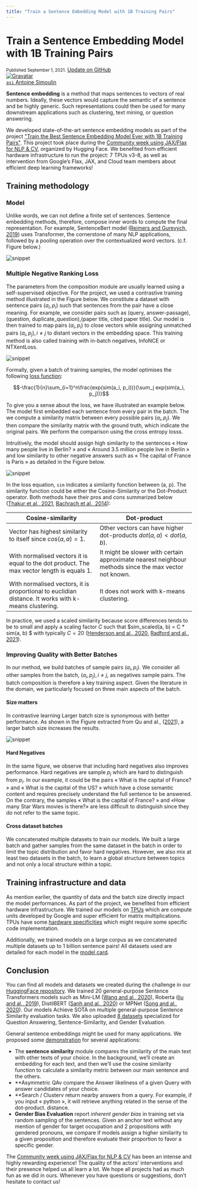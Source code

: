```yaml
---
title: "Train a Sentence Embedding Model with 1B Training Pairs"
---
```


<h1>
    Train a Sentence Embedding Model with 1B Training Pairs
</h1>

<div class="blog-metadata">
    <small>Published September 1, 2021.</small>
    <a target="_blank" class="btn no-underline text-sm mb-5 font-sans" href="https://github.com/huggingface/blog/blob/master/1b-sentence-embeddings.md">
        Update on GitHub
    </a>
</div>

<div class="author-card">
    <a href="/we always mix at least two datasets.">
        <img class="avatar avatar-user" src="https://twitter.com/antoinesimoulin/photo" title="Gravatar">
        <div class="bfc">
            <code>asi</code>
            <span class="fullname">Antoine Simoulin</span>
        </div>
    </a>
</div>

**Sentence embedding** is a method that maps sentences to vectors of real numbers. Ideally, these vectors would capture the semantic of a sentence and be highly generic. Such representations could then be used for many downstream applications such as clustering, text mining, or question answering.

We developed state-of-the-art sentence embedding models as part of the project ["Train the Best Sentence Embedding Model Ever with 1B Training Pairs"](https://discuss.huggingface.co/t/train-the-best-sentence-embedding-model-ever-with-1b-training-pairs/7354). This project took place during the [Community week using JAX/Flax for NLP & CV](https://discuss.huggingface.co/t/open-to-the-community-community-week-using-jax-flax-for-nlp-cv/7104), organized by Hugging Face.  We benefited from efficient hardware infrastructure to run the project: 7 TPUs v3-8, as well as intervention from Google’s Flax, JAX, and Cloud team members about efficient deep learning frameworks!

## Training methodology

### Model

Unlike words, we can not define a finite set of sentences. Sentence embedding methods, therefore, compose inner words to compute the final representation. For example, SentenceBert model ([Reimers and Gurevych, 2019](https://aclanthology.org/D19-1410.pdf)) uses Transformer, the cornerstone of many NLP applications, followed by a pooling operation over the contextualized word vectors. (c.f. Figure below.)

![snippet](assets/25_1b_sentence_embeddings/model.png)

### Multiple Negative Ranking Loss

The parameters from the composition module are usually learned using a self-supervised objective. For the project, we used a contrastive training method illustrated in the Figure below. We constitute a dataset with sentence pairs $(a_i, p_i)$ such that sentences from the pair have a close meaning. For example, we consider pairs such as (query, answer-passage), (question, duplicate_question),(paper title, cited paper title). Our model is then trained to map pairs $(a_i , p_i)$ to close vectors while assigning unmatched pairs $(a_i , p_j), i \neq j$ to distant vectors in the embedding space. This training method is also called training with in-batch negatives, InfoNCE or NTXentLoss.

![snippet](assets/25_1b_sentence_embeddings/contrastive_1.png)

Formally, given a batch of training samples, the model optimises the following [loss function](https://github.com/UKPLab/sentence-transformers/blob/master/sentence_transformers/losses/MultipleNegativesRankingLoss.py):

$$-\frac{1}{n}\sum_{i=1}^n\frac{exp(sim(a_i, p_i))}{\sum_j exp(sim(a_i, p_j))}$$

To give you a sense about the loss, we have illustrated an example below. The model first embedded each sentence from every pair in the batch. The we compute a similarity matrix between every possible pairs $(a_i, p_j)$. We then compare the similarity matrix with the ground truth, which indicate the original pairs. We perform the comparison using the cross entropy losss.

Intruitively, the model should assign high similarity to the sentences « How many people live in Berlin? » and « Around 3.5 million people live in Berlin » and low similarity to other negative answers such as « The capital of France is Paris » as detailed in the Figure below.

![snippet](assets/25_1b_sentence_embeddings/contrastive_2.png)

In the loss equation, `sim` indicates a similarity function between (a, p). The similarity function could be either the Cosine-Similarity or the Dot-Product operator. Both methods have their pros and cons summarized below ([Thakur et al., 2021](https://arxiv.org/abs/2104.08663), [Bachrach et al., 2014](https://dl.acm.org/doi/10.1145/2645710.2645741)):

| Cosine-similarity   | Dot-product |
|---------------------|-------------|
| Vector has highest similarity to itself since $cos(a, a)=1$.  |  Other vectors can have higher dot-products $dot(a, a) < dot (a, b)$. |
| With normalised vectors it is equal to the dot product. The max vector length is equals 1.  | It might be slower with certain approximate nearest neighbour methods since the max vector not known. |
| With normalised vectors, it is proportional to euclidian distance. It works with k-means clustering.  | It does not work with k-means clustering.  |

In practice, we used a scaled similarity because score differences tends to be to small and apply a scaling factor $C$ such that $sim_scaled(a, b) = C * sim(a, b) $ with typically $C = 20$ ([Henderson and al., 2020]([https://doi.org/10.18653/v1/2020.findings-emnlp.196), [Radford and al., 2021](http://proceedings.mlr.press/v139/radford21a.html)).

### Improving Quality with Better Batches

In our method, we build batches of sample pairs $(a_i , p_i)$. We consider all other samples from the batch, $(a_i , p_j), i \neq j$, as negatives sample pairs. The batch composition is therefore a key training aspect. Given the literature in the domain, we particularly focused on three main aspects of the batch.

#### Size matters

In contrastive learning Larger batch size is synonymous with better performance. As shown in the Figure extracted from Qu and al., ([2021](https://doi.org/10.18653/v1/2021.naacl-main.466)), a larger batch size increases the results.

![snippet](assets/25_1b_sentence_embeddings/batch-size.png)

#### Hard Negatives

In the same figure, we observe that including hard negatives also improves performance. Hard negatives are sample $p_j$ which are hard to distinguish from $p_i$. In our example, it could be the pairs « What is the capital of France? » and « What is the capital of the US? » which have a close semantic content and requires precisely understand the full sentence to be answered. On the contrary, the samples  « What is the capital of France? » and «How many Star Wars movies is there?» are less difficult to distinguish since they do not refer to the same topic.

#### Cross dataset batches

We concatenated multiple datasets to train our models. We built a large batch and gather samples from the same dataset in the batch in order to limit the topic distribution and favor hard negatives. However, we also mix at least two datasets in the batch, to learn a global structure between topics and not only a local structure within a topic.

## Training infrastructure and data

As mention earlier, the quantity of data and the batch size directly impact the model performances. As part of the project, we benefited from efficient hardware infrastructure. We trained our models on [TPUs](https://cloud.google.com/tpu) which are compute units developed by Google and super efficient for matrix multiplications. TPUs have some [hardware specificities](https://huggingface.co/docs/accelerate/quicktour.html#training-on-tpu) which might require some specific code implementation.

Additionally, we trained models on a large corpus as we concatenated multiple datasets up to 1 billion sentence pairs! All datasets used are detailed for each model in the [model card](https://huggingface.co/flax-sentence-embeddings/all_datasets_v3_MiniLM-L12).

## Conclusion

You can find all models and datasets we created during the challenge in our [HuggingFace repository](https://huggingface.co/flax-sentence-embeddings). We trained 20 general-purpose Sentence Transformers models such as Mini-LM ([Wang and al., 2020](https://proceedings.neurips.cc/paper/2020/hash/3f5ee243547dee91fbd053c1c4a845aa-Abstract.html)), Roberta ([liu and al., 2019](https://arxiv.org/abs/1907.11692 )), DistilBERT ([Sanh and al., 2020](http://arxiv.org/abs/1910.01108)) or MPNet ([Song and al., 2020](https://proceedings.neurips.cc/paper/2020/hash/c3a690be93aa602ee2dc0ccab5b7b67e-Abstract.html)). Our models Achieve SOTA on multiple general-purpose Sentence Similarity evaluation tasks. We also uploaded  [8 datasets](https://huggingface.co/flax-sentence-embeddings)  specialized for Question Answering, Sentence-Similarity, and Gender Evaluation. 

General sentence embeddings might be used for many applications. We proposed some [demonstration](https://huggingface.co/spaces/flax-sentence-embeddings/sentence-embeddings) for several applications:
* The **sentence similarity** module compares the similarity of the main text with other texts of your choice. In the background, we’ll create an embedding for each text, and then we’ll use the cosine similarity function to calculate a similarity metric between our main sentence and the others.
* **Asymmetric QAv compare the Answer likeliness of a given Query with answer candidates of your choice.
* **Search / Clusterv return nearby answers from a query. For example, if you input « python », it will retrieve anything related in the sense of the dot-product. distance.
* **Gender Bias Evaluation** report *inherent gender bias* in training set via random sampling of the sentences. Given an anchor text without any mention of gender for target occupation and 2 propositions with gendered pronouns, we compare if models assign a higher similarity to a given proposition and therefore evaluate their proportion to favor a specific gender.

The [Community week using JAX/Flax for NLP & CV](https://discuss.huggingface.co/t/open-to-the-community-community-week-using-jax-flax-for-nlp-cv/7104) has been an intense and highly rewarding experience! The quality of the actors’ interventions and their presence helped us all learn a lot. We hope all projects had as much fun as we did in ours. Whenever you have questions or suggestions, don’t hesitate to contact us!
